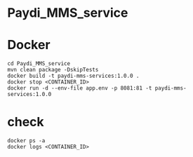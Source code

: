 # Paydi_MMS_service

# Docker
```
cd Paydi_MMS_service
mvn clean package -DskipTests
docker build -t paydi-mms-services:1.0.0 .
docker stop <CONTAINER_ID>
docker run -d --env-file app.env -p 8081:81 -t paydi-mms-services:1.0.0
```

# check
```
docker ps -a
docker logs <CONTAINER_ID>
```